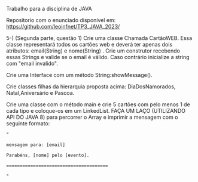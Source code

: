 Trabalho para a disciplina de JAVA

Repositorio com o enunciado disponível em:
https://github.com/leoinfnet/TP3_JAVA_2023/

5-) (Segunda parte, questão 1)
  Crie uma classe Chamada CartãoWEB. Essa classe representará todos os cartões web e deverá ter apenas dois atributos: email(String) e nome(String) .
  Crie um construtor recebendo essas Strings e valide se o email é válido. Caso contrário inicialize a string com "email invalido".

  Crie uma Interface com um método String:showMessage().

  Crie classes filhas da hierarquia proposta acima: DiaDosNamorados, Natal,Aniversário e Pascoa.

  Crie uma classe com o método main e crie 5 cartões com pelo menos 1 de cada tipo e coloque-os em um LinkedList.
  FAÇA UM LAÇO (UTILIZANDO API DO JAVA 8) para percorrer o Array e imprimir a mensagem com o seguinte formato: 
  
    "
    
    mensagem para: [email]
    
    Parabéns, [nome] pelo [evento].
    
    ======================================
    
    "
